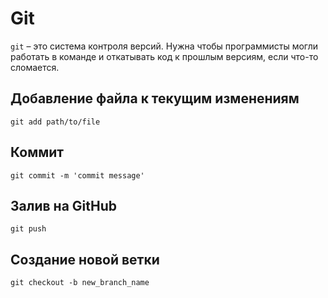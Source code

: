 # Git
```git``` &ndash; это система контроля версий. Нужна чтобы программисты могли работать в команде и 
откатывать код к прошлым версиям, если что-то сломается.

## Добавление файла к текущим изменениям
```commandline
git add path/to/file
```

## Коммит
```commandline
git commit -m 'commit message'
```

## Залив на GitHub
```commandline
git push
```

## Создание новой ветки
```commandline
git checkout -b new_branch_name
```

